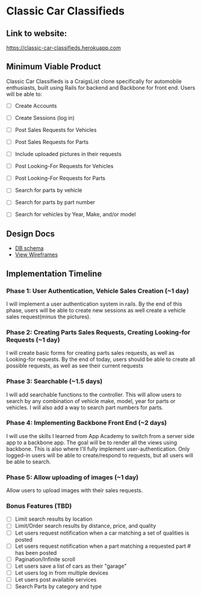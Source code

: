 # Classic Car Classifieds

## Link to website:
https://classic-car-classifieds.herokuapp.com

## Minimum Viable Product
Classic Car Classifieds is a  CraigsList clone specifically for automobile enthusiasts, built using Rails for backend and Backbone for front end.  Users will be able to:
- [ ] Create Accounts
- [ ] Create Sessions (log in)
- [ ] Post Sales Requests for Vehicles
- [ ] Post Sales Requests for Parts
- [ ] Include uploaded pictures in their requests
- [ ] Post Looking-For Requests for Vehicles
- [ ] Post Looking-For Requests for Parts
- [ ] Search for parts by vehicle
- [ ] Search for parts by part number
- [ ] Search for vehicles by Year, Make, and/or model


## Design Docs
* [DB schema][schema]
* [View Wireframes][views]

[views]: ./docs/views.md
[schema]: ./docs/schema.md

## Implementation Timeline

### Phase 1: User Authentication, Vehicle Sales Creation (~1 day)
I will implement a user authentication system  in rails.  By the end of this phase,  users will be able to create new sessions as well create a vehicle sales request(minus the pictures).

### Phase 2: Creating Parts Sales Requests, Creating Looking-for Requests (~1 day)
I will create basic forms for creating parts sales requests, as well as Looking-for requests. By the end of today, users should be able to create all possible requests, as well as see their current requests

### Phase 3: Searchable (~1.5 days)
I will add searchable functions to the controller.  This will allow users to search by any combination of vehicle make, model, year for parts or vehicles.  I will also add a way to search part numbers for parts.

### Phase 4: Implementing Backbone Front End (~2 days)
I will use the skills I learned from App Academy to switch from a server side app to a backbone app.  The goal will be to render all the views using backbone.  This is also where I'll fully implement user-authentication.  Only logged-in users will be able to create/respond to requests, but all users will be able to search.

### Phase 5: Allow uploading of images (~1 day)
Allow users to upload images with their sales requests.

### Bonus Features (TBD)

- [ ] Limit search results by location
- [ ] Limit/Order search results by distance, price, and quality
- [ ] Let users request notification when a car matching a set of qualities is posted
- [ ] Let users request notification when a part matching a requested part # has been posted
- [ ] Pagination/Infinite scroll
- [ ] Let users save a list of cars as their "garage"
- [ ] Let users log in from multiple devices
- [ ] Let users post available services
- [ ] Search Parts by category and type
